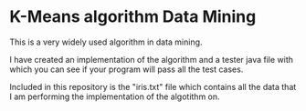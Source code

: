 # K-Means algorithm Data Mining
This is a very widely used algorithm in data mining.

I have created an implementation of the algorithm and a tester java file with which you can see if your program will pass all the test cases. 

Included in this repository is the "iris.txt" file which contains all the data that I am performing the implementation of the algotithm on. 
